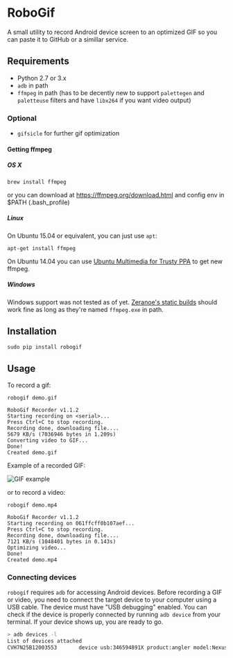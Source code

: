 # RoboGif

A small utility to record Android device screen to an optimized GIF so you can paste it to GitHub or a simillar service.

## Requirements

* Python 2.7 or 3.x
* `adb` in path
* `ffmpeg` in path (has to be decently new to support `palettegen` and `paletteuse` filters and have `libx264` if you want video output)

### Optional

* `gifsicle` for further gif optimization

#### Getting ffmpeg

##### OS X

```
brew install ffmpeg
```
or you can download at https://ffmpeg.org/download.html and config env in $PATH (.bash_profile)

##### Linux

On Ubuntu 15.04 or equivalent, you can just use `apt`:

```
apt-get install ffmpeg
```

On Ubuntu 14.04 you can use [Ubuntu Multimedia for Trusty PPA](https://launchpad.net/~mc3man/+archive/ubuntu/trusty-media) to get new ffmpeg.
 
##### Windows
 
Windows support was not tested as of yet. [Zeranoe's static builds](http://ffmpeg.zeranoe.com/builds/) should work fine as long as they're named `ffmpeg.exe` in path. 


## Installation

```
sudo pip install robogif
```

## Usage

To record a gif:

```
robogif demo.gif

RoboGif Recorder v1.1.2
Starting recording on <serial>...
Press Ctrl+C to stop recording.
Recording done, downloading file....
5679 KB/s (7036946 bytes in 1.209s)
Converting video to GIF...
Done!
Created demo.gif
```

Example of a recorded GIF:

![GIF example](https://izacus.github.io/RoboGif/images/demo.gif)

or to record a video:

```
robogif demo.mp4

RoboGif Recorder v1.1.2
Starting recording on 061ffcff0b107aef...
Press Ctrl+C to stop recording.
Recording done, downloading file....
7121 KB/s (1048401 bytes in 0.143s)
Optimizing video...
Done!
Created demo.mp4
```

### Connecting devices

`robogif` requires `adb` for accessing Android devices. Before recording a GIF or video, you need to connect the target device to your computer using a USB cable. The device must have "USB debugging" enabled. You can check if the device is properly connected by running `adb device` from your terminal. If your device shows up, you are ready to go.

```bash 
> adb devices -l
List of devices attached
CVH7N25B12003553       device usb:346594891X product:angler model:Nexus_6P device:angler
```
